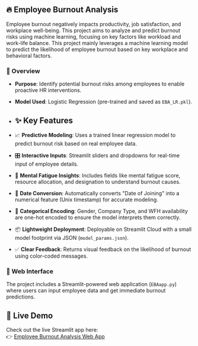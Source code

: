 ## 🔥 Employee Burnout Analysis
   Employee burnout negatively impacts productivity, job satisfaction, and workplace well-being. This project aims to analyze and predict burnout risks using machine learning, focusing on key factors like workload and work-life balance.
This project mainly leverages a machine learning model to predict the likelihood of employee burnout based on key workplace and behavioral factors.

### 📝 Overview
- **Purpose**: Identify potential burnout risks among employees to enable proactive HR interventions.
- **Model Used**: Logistic Regression (pre-trained and saved as `EBA_LR.pkl`).
- ## ✨ Key Features

- 📈 **Predictive Modeling**: Uses a trained linear regression model to predict burnout risk based on real employee data.
- 🎛️ **Interactive Inputs**: Streamlit sliders and dropdowns for real-time input of employee details.
- 🧠 **Mental Fatigue Insights**: Includes fields like mental fatigue score, resource allocation, and designation to understand burnout causes.
- 📅 **Date Conversion**: Automatically converts "Date of Joining" into a numerical feature (Unix timestamp) for accurate modeling.
- 🏢 **Categorical Encoding**: Gender, Company Type, and WFH availability are one-hot encoded to ensure the model interprets them correctly.
- 📦 **Lightweight Deployment**: Deployable on Streamlit Cloud with a small model footprint via JSON (`model_params.json`).
- ✅ **Clear Feedback**: Returns visual feedback on the likelihood of burnout using color-coded messages.

### 🚀 Web Interface
The project includes a Streamlit-powered web application (`EBAapp.py`) where users can input employee data and get immediate burnout predictions.
## 🔗 Live Demo

Check out the live Streamlit app here:  
👉 [Employee Burnout Analysis Web App](https://employeeburnoutanalysisbynisma-hmj2dfxwcjzqvvkfh34yby.streamlit.app/)
